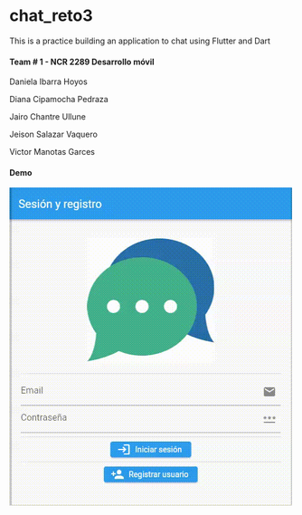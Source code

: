# chat_reto3
This is a practice building an application to chat using Flutter and Dart
#### Team # 1 - NCR 2289 Desarrollo móvil
Daniela Ibarra Hoyos

Diana Cipamocha Pedraza

Jairo Chantre Ullune

Jeison Salazar Vaquero

Victor Manotas Garces

#### Demo

![shoppingApp](rec-tab.gif)
